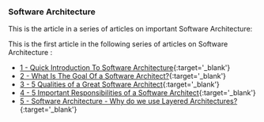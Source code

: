 ### Software Architecture

This is the article in a series of articles on important Software Architecture:

This is the first article in the following series of articles on Software Architecture :
- [1 - Quick Introduction To Software Architecture](/blog/introduction-to-software-architecture){:target='_blank'}
- [2 - What Is The Goal Of a Software Architect?](/blog/what-is-the-goal-of-an-software-architect){:target='_blank'}
- [3 - 5 Qualities of a Great Software Architect](/blog/five-important-qualities-of-a-software-architect){:target='_blank'}
- [4 - 5 Important Responsibilities of a Software Architect](/blog/five-important-responsibilities-of-a-software-architect){:target='_blank'}
- [5 - Software Architecture - Why do we use Layered Architectures?](/blog/software-architecture-why-should-we-use-layered-architecture){:target='_blank'}
